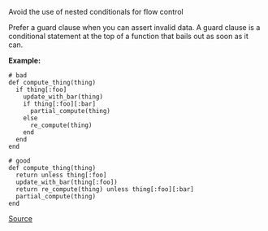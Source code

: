 Avoid the use of nested conditionals for flow control

Prefer a guard clause when you can assert  invalid data. A guard clause is a conditional statement at the top of a function that bails out as soon as it can.

**Example:**

```
# bad
def compute_thing(thing)
  if thing[:foo]
    update_with_bar(thing)
    if thing[:foo][:bar]
      partial_compute(thing)
    else
      re_compute(thing)
    end
  end
end

# good
def compute_thing(thing)
  return unless thing[:foo]
  update_with_bar(thing[:foo])
  return re_compute(thing) unless thing[:foo][:bar]
  partial_compute(thing)
end
```

[Source](http://www.rubydoc.info/gems/rubocop/RuboCop/Cop/Style/GuardClause)